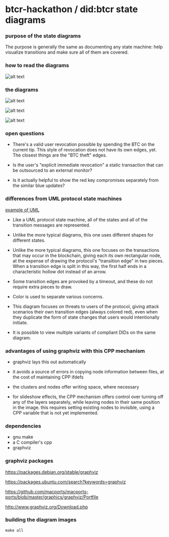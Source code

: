 # btcr-hackathon / did:btcr state diagrams

### purpose of the state diagrams

The purpose is generally the same as documenting any state machine:
help visualize transitions and make sure all of them are covered.

### how to read the diagrams

![alt text](built-diagrams/btcr-state-diagram-key.png)

### the diagrams

![alt text](built-diagrams/btcr-state-diagram-simple.png)

![alt text](built-diagrams/btcr-state-diagram-recovery.png)

![alt text](built-diagrams/btcr-state-diagram-all.png)

### open questions

* There's a valid user revocation possible by spending the BTC on the
  current tip.  This style of revocation does not have its own edges,
  yet.  The closest things are the "BTC theft" edges.

* Is the user's "explicit immediate revocation" a static transaction
  that can be outsourced to an external monitor?

* Is it actually helpful to show the red key compromises separately
  from the similar blue updates?

### differences from UML protocol state machines

[example of UML](http://www.uml-diagrams.org/protocol-state-machine-diagrams.html)

* Like a UML protocol state machine, all of the states and all of the
  transition messages are represented.

* Unlike the more typical diagrams, this one uses different shapes for
  different states.

* Unlike the more typical diagrams, this one focuses on the
  transactions that may occur in the blockchain, giving each its own
  rectangular node, at the expense of drawing the protocol's
  "transition edge" in two pieces.  When a transition edge is split in
  this way, the first half ends in a characteristic hollow dot instead
  of an arrow.

* Some transition edges are provoked by a timeout, and these do not
  require extra pieces to draw.

* Color is used to separate various concerns.

* This diagram focuses on threats to users of the protocol, giving
  attack scenarios their own transition edges (always colored red),
  even when they duplicate the form of state changes that users would
  intentionally initiate.

* It is possible to view multiple variants of compliant DIDs on the
  same diagram.

### advantages of using graphviz with this CPP mechanism

* graphviz lays this out automatically

* it avoids a source of errors in copying node information between
  files, at the cost of maintaining CPP ifdefs

* the clusters and nodes offer writing space, where necessary

* for slideshow effects, the CPP mechanism offers control over turning
  off any of the layers separately, while leaving nodes in their same
  position in the image.  this requires setting existing nodes to
  invisible, using a CPP variable that is not yet implemented.

### dependencies

* gnu make
* a C compiler's cpp
* graphviz

### graphviz packages

https://packages.debian.org/stable/graphviz

https://packages.ubuntu.com/search?keywords=graphviz

https://github.com/macports/macports-ports/blob/master/graphics/graphviz/Portfile

http://www.graphviz.org/Download.php

### building the diagram images

`make all`


